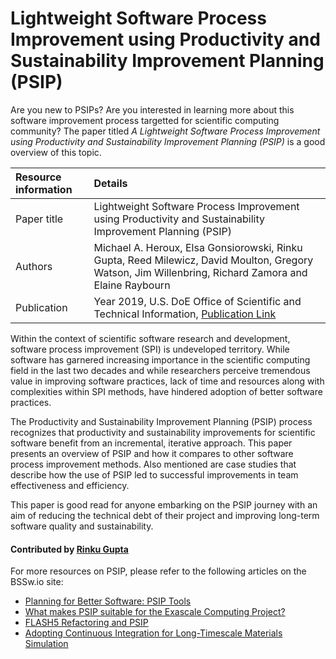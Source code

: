 # Lightweight Software Process Improvement using Productivity and Sustainability Improvement Planning (PSIP)

Are you new to PSIPs? Are you interested in learning more about this software improvement process targetted for scientific computing community? The paper titled *A Lightweight Software Process Improvement using Productivity and Sustainability Improvement Planning (PSIP)* is a good overview of this topic.

Resource information | Details
:--- | :--- 
Paper title  | Lightweight Software Process Improvement using Productivity and Sustainability Improvement Planning (PSIP)
Authors | Michael A. Heroux, Elsa Gonsiorowski, Rinku Gupta, Reed Milewicz, David Moulton, Gregory Watson,  Jim Willenbring, Richard Zamora and Elaine Raybourn
Publication | Year 2019, U.S. DoE Office of Scientific and Technical Information, [Publication Link](https://www.osti.gov/biblio/1574620)

Within the context of scientific software research and development, software process improvement (SPI) is undeveloped territory. While software has garnered increasing importance in the scientific computing field in the last two decades and while researchers perceive tremendous value in improving software practices, lack of time and resources along with complexities within SPI methods, have hindered adoption of better software practices.

The Productivity and Sustainability Improvement Planning (PSIP) process recognizes that productivity and sustainability improvements for scientific software benefit from an incremental, iterative approach.  This paper presents an overview of PSIP and how it compares to other software process improvement methods. Also mentioned are case studies that describe how the use of PSIP led to successful improvements in team effectiveness and efficiency. 

This paper is good read for anyone embarking on the PSIP journey with an aim of reducing the technical debt of their project and improving long-term software quality and sustainability.

#### Contributed by [Rinku Gupta](http://github.com/rinkug)

For more resources on PSIP, please refer to the following articles on the BSSw.io site:
- [Planning for Better Software: PSIP Tools](https://bssw.io/items/planning-for-better-software-psip-tools)
- [What makes PSIP suitable for the Exascale Computing Project?](https://bssw.io/items/what-makes-psip-suitable-for-the-exascale-computing-project)
- [FLASH5 Refactoring and PSIP](https://bssw.io/blog_posts/flash5-refactoring-and-psip)
- [Adopting Continuous Integration for Long-Timescale Materials Simulation](https://bssw.io/blog_posts/adopting-continuous-integration-for-long-timescale-materials-simulation)


<!---
Publish: yes
Pinned: yes
Categories: Planning, Collaboration
Topics: Software process improvement, Strategies for more effective teams 
Tags: website
Level: 2
Prerequisites: defaults
Aggregate: none
--->
